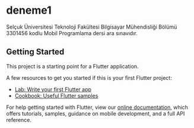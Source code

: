# deneme1

Selçuk Üniversitesi Teknoloji Fakültesi Bilgisayar Mühendisliği Bölümü 3301456 kodlu Mobil Programlama dersi ara sınavıdır.

## Getting Started

This project is a starting point for a Flutter application.

A few resources to get you started if this is your first Flutter project:

- [Lab: Write your first Flutter app](https://flutter.dev/docs/get-started/codelab)
- [Cookbook: Useful Flutter samples](https://flutter.dev/docs/cookbook)

For help getting started with Flutter, view our
[online documentation](https://flutter.dev/docs), which offers tutorials,
samples, guidance on mobile development, and a full API reference.
